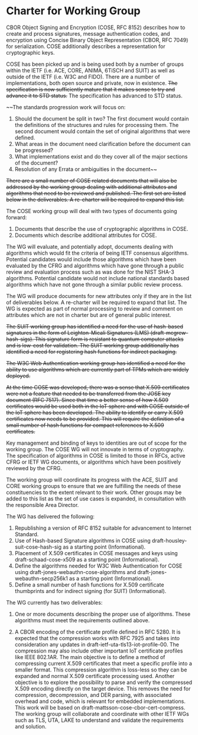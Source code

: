 # Charter for Working Group

CBOR Object Signing and Encryption (COSE, RFC 8152) describes how to
create and process signatures, message authentication codes, and
encryption using Concise Binary Object Representation (CBOR, RFC 7049)
for serialization. COSE additionally describes a representation for
cryptographic keys.

COSE has been picked up and is being used both by a number of groups
within the IETF (i.e. ACE, CORE, ANIMA, 6TiSCH and SUIT) as well as
outside of the IETF (i.e. W3C and FIDO). There are a number of
implementations, both open source and private, now in existence. ~~The
specification is now sufficiently mature that it makes sense to try
and advance it to STD status.~~ The specification has advanced to STD status.

~~The standards progression work will focus on:
1. Should the document be split in two? The first document would
contain the definitions of the structures and rules for processing
them. The second document would contain the set of original
algorithms that were defined.
2. What areas in the document need clarification before the document
can be progressed?
3. What implementations exist and do they cover all of the major
sections of the document?
4. Resolution of any Errata or ambiguities in the document~~

~~There are a small number of COSE related documents that will also be
addressed by the working group dealing with additional attributes and
algorithms that need to be reviewed and published. The first set
are listed below in the deliverables. A re-charter will be required
to expand this list.~~

The COSE working group will deal with two types of documents going forward:

1.  Documents that describe the use of cryptographic algorithms in COSE.
2.  Documents which describe additional attributes for COSE.

The WG will evaluate, and potentially adopt, documents dealing with algorithms
which would fit the criteria of being IETF consensus algorithms.
Potential candidates would include those algorithms which have been evaluated by
the CFRG and algorithms which have gone through a public review and evaluation
process such as was done for the NIST SHA-3 algorithms.
Potential candidate would not include national standards based algorithms
which have not gone through a similar public review process.

The WG will produce documents for new attributes only if they are in the
list of deliverables below.  A re-charter will be required to expand that list.
The WG is expected as part of normal processing to review and comment on
attributes which are not in charter but are of general public interest.

~~The SUIT working group has identified a need for the use of hash-based
signatures in the form of Leighton-Micali Signatures (LMS)
(draft-mcgrew-hash-sigs). This signature form is resistant to quantum
computer attacks and is low-cost for validation. The SUIT working group
additionally has identified a need for registering hash functions for
indirect packaging.~~

~~The W3C Web Authentication working group has identified a need for the
ability to use algorithms which are currently part of TPMs which are
widely deployed.~~

~~At the time COSE was developed, there was a sense that X.509
certificates were not a feature that needed to be transferred from the
JOSE key document (RFC 7517). Since that time a better sense of how
X.509 certificates would be used both in the IoT sphere and with COSE
outside of the IoT sphere has been developed. The ability to identify
or carry X.509 certificates now needs to be provided. This will require
the definition of a small number of hash functions for compact references
to X.509 certificates.~~

Key management and binding of keys to identities are out of scope for
the working group. The COSE WG will not innovate in terms of
cryptography. The specification of algorithms in COSE is limited to
those in RFCs, active CFRG or IETF WG documents, or algorithms which
have been positively reviewed by the CFRG.

The working group will coordinate its progress with the ACE, SUIT and
CORE working groups to ensure that we are fulfilling the needs of
these constituencies to the extent relevant to their work. Other
groups may be added to this list as the set of use cases is expanded,
in consultation with the responsible Area Director.

The WG has delivered the following:

1. Republishing a version of RFC 8152 suitable for advancement to Internet
Standard.
2. Use of Hash-based Signature algorithms in COSE using
draft-housley-suit-cose-hash-sig as a starting point (Informational).
3. Placement of X.509 certificates in COSE messages and keys using
draft-schaad-cose-x509 as a starting point (Informational).
4. Define the algorithms needed for W3C Web Authentication for COSE using
draft-jones-webauthn-cose-algorithms and draft-jones-webauthn-secp256k1
as a starting point (Informational).
5. Define a small number of hash functions for X.509 certificate thumbprints
and for indirect signing (for SUIT) (Informational).

The WG currently has two deliverables:

1. One or more documents describing the proper use of algorithms.
These algorithms must meet the requirements outlined above.

2. A CBOR encoding of the certificate profile defined in RFC 5280.
It is expected that the compression works with RFC 7925 and takes into consideration any updates in draft-ietf-uta-tls13-iot-profile-00.
The compression may also include other important IoT certificate profiles like
IEEE 802.1AR.
The main objective is to define a method of compressing current X.509 certificates that meet a specific profile into a smaller format. This compression algorithm is loss-less so they can be expanded and normal X.509 certificate processing used.
Another objective is to explore the possibility to parse and verify the compressed X.509 encoding directly on the target device. This removes the need for compression, decompression, and DER parsing, with associated overhead and code, which is relevant for embedded implementations.
This work will be based on draft-mattsson-cose-cbor-cert-compress.
The working group will collaborate and coordinate with other IETF WGs such as
TLS, UTA, LAKE to understand and validate the requirements and solution.
